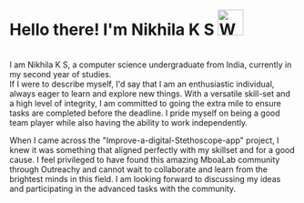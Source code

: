 <h1> Hello there! I'm Nikhila K S <img src="https://raw.githubusercontent.com/nixin72/nixin72/master/wave.gif" 
         alt="Waving hand animated gif"
         height="45"
         width="45" /></h1>
<br>
I am Nikhila K S, a computer science undergraduate from India, currently in my second year of studies. <br>
If I were to describe myself, I'd say that I am an enthusiastic individual, always eager to learn and explore new things. With a versatile skill-set and a high level of integrity, I am committed to going the extra mile to ensure tasks are completed before the deadline. I pride myself on being a good team player while also having the ability to work independently.

When I came across the "Improve-a-digital-Stethoscope-app" project, I knew it was something that aligned perfectly with my skillset and for a good cause. I feel privileged to have found this amazing MboaLab community through Outreachy and cannot wait to collaborate and learn from the brightest minds in this field. I am looking forward to discussing my ideas and participating in the advanced tasks with the community.

